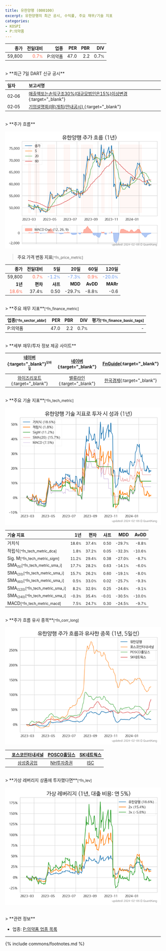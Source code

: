 ```yaml
---
title: 유한양행 (000100)
excerpt: 유한양행의 최근 공시, 수익률, 주요 재무/기술 지표
categories:
- KOSPI
- P:의약품
---
```


| **종가** | **전일대비** | **업종** | **PER** | **PBR** | **DIV** |
| -------: | -----------: | -------: | ------: | ------: | ------: |
| 59,800 | <span style="color: tomato">0.7<small>%</small></span> | P:의약품 | 47.0 | 2.2 | 0.7<small>%</small> |

<!-- more -->

<br>
> **최근 7일 DART 신규 공시**<a id="dart"></a>

| **일자** |      | **보고서명** |
| :------- | :--- | :----------- |
| 02&#x2011;06 | | [매출액또는손익구조30%(대규모법인은15%)이상변경              ](https://dart.fss.or.kr/dsaf001/main.do?rcpNo=20240206800306){:target="_blank"} |
| 02&#x2011;05 | | [기업설명회(IR)개최(안내공시)              ](https://dart.fss.or.kr/dsaf001/main.do?rcpNo=20240205801013){:target="_blank"} |

<br>
> **주가 흐름**<a id="price"></a>

![000100](/stock/images/000100.png)

> **주요 가격 변동 지표**<small>[^fn_price_metric]</small>

| **종가** | **전일대비** | **5일** | **20일** | **60일** | **120일** |
| -------: | -----------: | ------: | -------: | -------: | --------: |
| 59,800 | <span style="color: tomato">0.7<small>%</small></span> | <span style="color: cornflowerblue">-1.2<small>%</small></span> | <span style="color: cornflowerblue">-7.3<small>%</small></span> | <span style="color: tomato">0.9<small>%</small></span> | <span style="color: cornflowerblue">-20.0<small>%</small></span> |
| **1년** | **편차** | **샤프** | **MDD** | **AvDD** | **MARr** |
| <span style="color: tomato">18.6<small>%</small></span> | 37.4<small>%</small> | 0.50 | -29.7<small>%</small> | -8.8<small>%</small> | -0.6 |

<br>
> **주요 재무 지표**<small>[^fn_finance_metric]</small>

| **업종**<small>[^fn_sector_abbr]</small> | **PER** | **PBR** | **DIV** | **평가**<small>[^fn_finance_basic_tags]</small> |
| :--------------------------------------- | ------: | ------: | ------: | ----------------------------------------------: |
| P:의약품 | 47.0 | 2.2 | 0.7<small>%</small> | - |

<br>
> **세부 재무/투자 정보 제공 사이트**

| [네이버](https://m.stock.naver.com/domestic/stock/000100/finance/summary){:target="_blank"}<sup><small>모바일</small></sup> | [네이버](https://finance.naver.com/item/coinfo.naver?code=000100){:target="_blank"} | [FnGuide](https://comp.fnguide.com/SVO2/ASP/SVD_Invest.asp?gicode=A000100&MenuYn=Y){:target="_blank"} |
| :---: | :---: | :---: |
| [와이즈리포트](https://comp.wisereport.co.kr/company/c1040001.aspx?cmp_cd=000100){:target="_blank"} | [밸류라인](https://www.valueline.co.kr/finance/summary/000100){:target="_blank"} | [한국경제](https://markets.hankyung.com/stock/000100/financial-summary){:target="_blank"} |

<br>
> **주요 기술 지표**<small>[^fn_tech_metric]</small>


![000100](/stock/images/000100_tech.png)

| **기술 지표** | **1년** | **편차** | **샤프** | **MDD** | **AvDD** |
| :------------ | ------: | -----------: | -------: | ------: | -------: |
| 거치식 | <small>18.6<small>%</small></small> | <small>37.4<small>%</small></small> | <small>0.50</small> | <small>-29.7<small>%</small></small> | <small>-8.8<small>%</small></small> |
| 적립식<small>[^fn_tech_metric_dca]</small> | <small>1.8<small>%</small></small> | <small>37.2<small>%</small></small> | <small>0.05</small> | <small>-32.3<small>%</small></small> | <small>-10.6<small>%</small></small> |
| Sig. M<small>[^fn_tech_metric_sigm]</small> | <small>11.2<small>%</small></small> | <small>29.4<small>%</small></small> | <small>0.38</small> | <small>-27.0<small>%</small></small> | <small>-8.7<small>%</small></small> |
| SMA<small><sub>(5)</sub></small><small>[^fn_tech_metric_sma_i]</small> | <small>17.7<small>%</small></small> | <small>28.2<small>%</small></small> | <small>0.63</small> | <small>-14.1<small>%</small></small> | <small>-6.0<small>%</small></small> |
| SMA<small><sub>(20)</sub></small><small>[^fn_tech_metric_sma_i]</small> | <small>15.7<small>%</small></small> | <small>26.2<small>%</small></small> | <small>0.60</small> | <small>-19.1<small>%</small></small> | <small>-8.0<small>%</small></small> |
| SMA<small><sub>(60)</sub></small><small>[^fn_tech_metric_sma_i]</small> | <small>0.5<small>%</small></small> | <small>33.0<small>%</small></small> | <small>0.02</small> | <small>-25.7<small>%</small></small> | <small>-9.3<small>%</small></small> |
| SMA<small><sub>(120)</sub></small><small>[^fn_tech_metric_sma_i]</small> | <small>8.2<small>%</small></small> | <small>32.9<small>%</small></small> | <small>0.25</small> | <small>-24.6<small>%</small></small> | <small>-9.1<small>%</small></small> |
| SMA<small><sub>(240)</sub></small><small>[^fn_tech_metric_sma_i]</small> | <small>-0.3<small>%</small></small> | <small>35.4<small>%</small></small> | <small>-0.01</small> | <small>-30.5<small>%</small></small> | <small>-10.0<small>%</small></small> |
| MACD<small>[^fn_tech_metric_macd]</small> | <small>7.5<small>%</small></small> | <small>24.7<small>%</small></small> | <small>0.30</small> | <small>-24.5<small>%</small></small> | <small>-9.7<small>%</small></small> |

<br>
> **주가 흐름 유사 종목**<a id="corr"></a><small>[^fn_corr_long]</small>

![000100](/stock/images/000100_corr.png)

|       | [포스코인터내셔널](/047050/) | [POSCO홀딩스](/005490/) | [SK네트웍스](/001740/) |
| :---: | :------------------------------------: | :------------------------------------: | :------------------------------------: |
|       | [삼성중공업](/010140/) | [NH투자증권](/005940/) | [ISC](/095340/) |

<br>
> **가상 레버리지 상품에 투자했다면**<a id="2x"></a><small>[^fn_lev]</small>

![000100](/stock/images/000100_2x.png)

<br>
> **관련 정보**

- 업종: [P:의약품 업종 목록](/stats/sector/kospi_업종_의약품_종목/)

---
{% include commons/footnotes.md %}